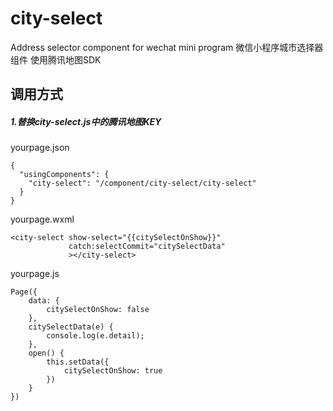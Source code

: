 # city-select
Address selector component for wechat mini program
微信小程序城市选择器组件  使用腾讯地图SDK

## 调用方式
##### 1.替换city-select.js中的腾讯地图KEY
yourpage.json
```
{
  "usingComponents": {
    "city-select": "/component/city-select/city-select"
  }
}
```

yourpage.wxml
```
<city-select show-select="{{citySelectOnShow}}"
             catch:selectCommit="citySelectData"
             ></city-select>
```
yourpage.js
```
Page({
    data: {
        citySelectOnShow: false
    },
    citySelectData(e) {
        console.log(e.detail);
    },
    open() {
        this.setData({
            citySelectOnShow: true
        })
    }
})
```



